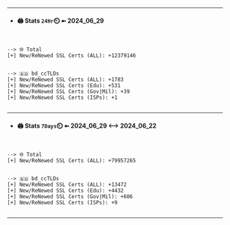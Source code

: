 

---
- #### 🖨️ **Stats** `24Hr`⏲️ ➼ 2024_06_29
```console


--> 🌐 Total
[+] New/ReNewed SSL Certs (ALL): +12379146


--> 🇧🇩 bd_ccTLDs
[+] New/ReNewed SSL Certs (ALL): +1783
[+] New/ReNewed SSL Certs (Edu): +531
[+] New/ReNewed SSL Certs (Gov|Mil): +39
[+] New/ReNewed SSL Certs (ISPs): +1


```

---
- #### 🖨️ **Stats** `7Days`⏲️ ➼ 2024_06_29 <--> 2024_06_22
```console


--> 🌐 Total
[+] New/ReNewed SSL Certs (ALL): +79957265


--> 🇧🇩 bd_ccTLDs
[+] New/ReNewed SSL Certs (ALL): +13472
[+] New/ReNewed SSL Certs (Edu): +4432
[+] New/ReNewed SSL Certs (Gov|Mil): +606
[+] New/ReNewed SSL Certs (ISPs): +9


```

---

